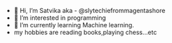 - 👋 Hi, I’m Satvika aka - @slytechiefrommagentashore
- 👀 I’m interested in programming
- 🌱 I’m currently learning Machine learning.
- my hobbies are reading books,playing chess...etc


<!---
slytechiefrommagentashore/slytechiefrommagentashore is a ✨ special ✨ repository because its `README.md` (this file) appears on your GitHub profile.
You can click the Preview link to take a look at your changes.
--->
